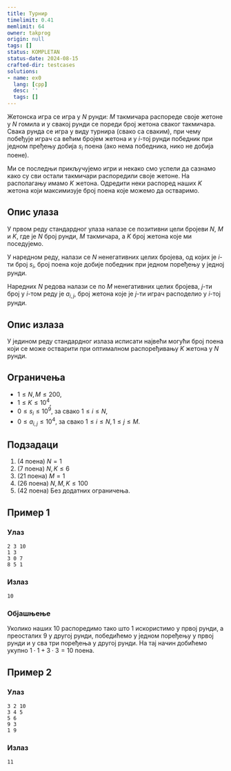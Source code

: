 ```yaml
---
title: Турнир
timelimit: 0.41
memlimit: 64
owner: takprog
origin: null
tags: []
status: KOMPLETAN
status-date: 2024-08-15
crafted-dir: testcases
solutions:
- name: ex0
  lang: [cpp]
  desc: ''
  tags: []
---
```


Жетонска игра се игра у $N$ рунди: $M$ такмичара распореде своје жетоне у $N$ гомила и у свакој рунди се пореди број жетона сваког такмичара. Свака рунда се игра у виду турнира (свако са сваким), при чему побеђује играч са већим бројем жетона и у $i$-тој рунди победник при једном пређењу добија $s_i$ поена (ако нема победника, нико не добија поене).

Ми се последњи прикључујемо игри и некако смо успели да сазнамо како су сви остали такмичари распоредили своје жетоне. На располагању имамо $K$ жетона. Одредити неки распоред наших $K$ жетона који максимизује број поена које можемо да остваримо.

## Опис улаза

У првом реду стандардног улаза налазе се позитивни цели бројеви $N$, $M$ и $K$, где је $N$ број рунди, $M$ такмичара, а $K$ број жетона које ми поседујемо. 

У наредном реду, налази се $N$ ненегативних целих бројева, од којих је $i$-ти број $s_i$, број поена које добије победник при једном поређењу у једној рунди.

Наредних $N$ редова налази се по $M$ ненегативних целих бројева, $j$-ти број у $i$-том реду је $a_{i,j}$, број жетона које је $j$-ти играч расподелио у $i$-тој рунди.

## Опис излаза

У једином реду стандардног излаза исписати највећи могући број поена који се може остварити при оптималном распоређивању $K$ жетона у $N$ рунди.

## Ограничења

- $1 \leq N, M \leq 200$,
- $1 \leq K \leq 10^4$,
- $0 \leq s_i \leq 10^9$, за свако $1 \leq i \leq N$,
- $0 \leq a_{i,j} \leq 10^4$, за свако $1 \leq i \leq N, 1\leq j \leq M$.

## Подзадаци

1. (4 поена) $N = 1$
2. (7 поена) $N, K \leq 6$
3. (21 поена) $M = 1$
4. (26 поена) $N, M, K \leq 100$
5. (42 поена) Без додатних ограничења.


## Пример 1

### Улаз

```
2 3 10
1 3
3 0 7
8 5 1
```

### Излаз

```
10
```

### Објашњење

Уколико наших $10$ распоредимо тако што $1$ искористимо у првој рунди, а преосталих $9$ у другој рунди, победићемо у једном поређењу у првој рунди и у сва три поређења у другој рунди. На тај начин добићемо укупно $1 \cdot 1 + 3 \cdot 3 = 10$ поена.

## Пример 2

### Улаз

```
3 2 10
3 4 5
5 6
9 3
1 9
```

### Излаз

```
11
```


